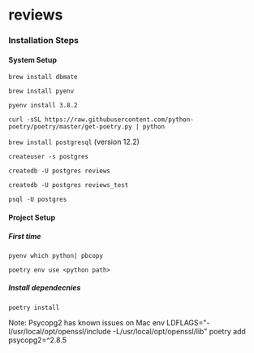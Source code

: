 # reviews

### Installation Steps

#### System Setup
`brew install dbmate`

`brew install pyenv`

`pyenv install 3.8.2`

`curl -sSL https://raw.githubusercontent.com/python-poetry/poetry/master/get-poetry.py | python`

`brew install postgresql` (version 12.2)

`createuser -s postgres`

`createdb -U postgres reviews`

`createdb -U postgres reviews_test`

`psql -U postgres`

#### Project Setup

##### First time
`pyenv which python| pbcopy`

`poetry env use <python path>`


##### Install dependecnies
`poetry install`

Note: Psycopg2 has known issues on Mac 
env LDFLAGS="-I/usr/local/opt/openssl/include -L/usr/local/opt/openssl/lib" poetry add psycopg2=^2.8.5
